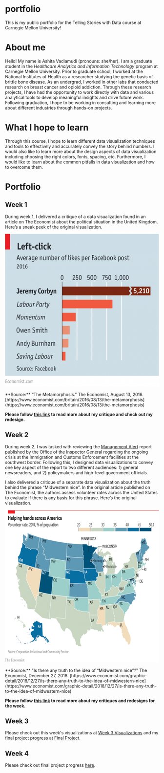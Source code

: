 # portfolio
This is my public portfolio for the Telling Stories with Data course at Carnegie Mellon University!

# About me
Hello! My name is Ashita Vadlamudi (pronouns: she/her). I am a graduate student in the *Healthcare Analytics and Information Technology* program at Carnegie Mellon University. Prior to graduate school, I worked at the National Institutes of Health as a researcher studying the genetic basis of brittle bone disease. As an undergrad, I worked in other labs that conducted research on breast cancer and opioid addiction. Through these research projects, I have had the opportunity to work directly with data and various analytical tools to develop meaningful insights and drive future work. Following graduation, I hope to be working in consulting and learning more about different industries through hands-on projects. 

# What I hope to learn
Through this course, I hope to learn different data visualization techniques and tools to effectively and accurately convey the story behind numbers. I would also like to learn more about the design aspects of data visualization including choosing the right colors, fonts, spacing, etc. Furthermore, I would like to learn about the common pitfalls in data visualization and how to overcome them. 

# Portfolio

## Week 1
During week 1, I delivered a critique of a data visualization found in an article on The Economist about the political situation in the United Kingdom. Here’s a sneak peek of the original visualization.

<p align="center">
 <img src="UKpolitics.png" data-canonical-src="c2.png" width="600" height="500" />
</p>
**Source:** “The Metamorphosis.” The Economist, August 13, 2016. [https://www.economist.com/britain/2016/08/13/the-metamorphosis](https://www.economist.com/britain/2016/08/13/the-metamorphosis)

**Please follow [this link](/Week1.md) to read more about my critique and check out my redesign.**

## Week 2
During week 2, I was tasked with reviewing the [Management Alert](https://www.oig.dhs.gov/sites/default/files/assets/Mga/2019/oig-19-51-jul19.pdf) report published by the Office of the Inspector General regarding the ongoing crisis at the Immigration and Customs Enforcement facilities at the southwest border. Following this, I designed data visualizations to convey one key aspect of the report to two different audiences: 1) general newsreaders, and 2) policymakers and high-level government officials. 

I also delivered a critique of a separate data visualization about the truth behind the phrase “Midwestern nice”. In the original article published on The Economist, the authors assess volunteer rates across the United States to evaluate if there is any basis for this phrase. Here’s the original visualization.

<p align="center">
 <img src="wk2.png" data-canonical-src="c2.png" width="600" height="500" />
</p>
**Source:** "Is there any truth to the idea of “Midwestern nice”?" The Economist, December 27, 2018. [https://www.economist.com/graphic-detail/2018/12/27/is-there-any-truth-to-the-idea-of-midwestern-nice](https://www.economist.com/graphic-detail/2018/12/27/is-there-any-truth-to-the-idea-of-midwestern-nice)

**Please follow [this link](/Week2.md) to read more about my critiques and redesigns for the week.**

## Week 3
Please check out this week's visualizations at [Week 3 Visualizations](/dataviz2.md) and my final project progress at [Final Project](/final_project_Ashita.md). 

## Week 4
Please check out final project progress [here](/final_project_Ashita.pt2.md). 
